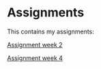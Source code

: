 # Assignments
This contains my assignments:

[Assignment week 2](https://github.com/Rstuiver97/Assignments/blob/master/Assignment_week_2.ipynb)

[Assignment week 4](https://github.com/Rstuiver97/Assignments/blob/master/Assignment_week_4-checkpoint.ipynb)
